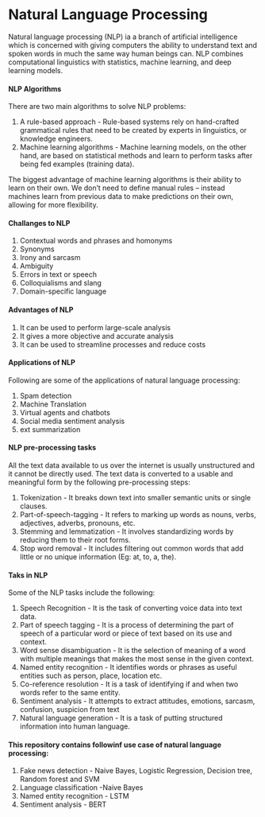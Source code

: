 # Natural Language Processing

Natural language processing (NLP) ia a branch of  artificial intelligence which is concerned with giving computers the ability to understand text and spoken words in much the same way human beings can. NLP combines computational linguistics with statistics, machine learning, and deep learning models. 


#### NLP Algorithms
There are two main algorithms to solve NLP problems:
1. A rule-based approach - Rule-based systems rely on hand-crafted grammatical rules that need to be created by experts in linguistics, or knowledge engineers. 
2. Machine learning algorithms - Machine learning models, on the other hand, are based on statistical methods and learn to perform tasks after being fed examples (training data).

The biggest advantage of machine learning algorithms is their ability to learn on their own. We don’t need to define manual rules – instead machines learn from previous data to make predictions on their own, allowing for more flexibility.


#### Challanges to NLP
1. Contextual words and phrases and homonyms
2. Synonyms
3. Irony and sarcasm
4. Ambiguity
5. Errors in text or speech
6. Colloquialisms and slang
7. Domain-specific language


#### Advantages of NLP
1. It can be used to perform large-scale analysis
2. It gives a more objective and accurate analysis
3. It can be used to streamline processes and reduce costs


#### Applications of NLP
Following are some of the applications of natural language processing:
1. Spam detection
2. Machine Translation
3. Virtual agents and chatbots
4. Social media sentiment analysis
5. ext summarization


#### NLP pre-processing tasks
All the text data available to us over the internet is usually unstructured and it cannot be directly used. The text data is converted to a usable and meaningful form by the following pre-processing steps:
1. Tokenization - It breaks down text into smaller semantic units or single clauses.
2. Part-of-speech-tagging - It refers to marking up words as nouns, verbs, adjectives, adverbs, pronouns, etc.
3. Stemming and lemmatization - It involves standardizing words by reducing them to their root forms.
4. Stop word removal - It includes filtering out common words that add little or no unique information (Eg: at, to, a, the).


#### Taks in NLP
Some of the NLP tasks include the following:
1. Speech Recognition - It is the task of converting voice data into text data.
2. Part of speech tagging - It is a process of determining the part of speech of a particular word or piece of text based on its use and context.
3. Word sense disambiguation - It is the selection of meaning of a word with multiple meanings that makes the most sense in the given context. 
4. Named entity recognition - It identifies words or phrases as useful entities such as person, place, location etc.
5. Co-reference resolution - It is a task of identifying if and when two words refer to the same entity.
6. Sentiment analysis - It attempts to extract attitudes, emotions, sarcasm, confusion, suspicion from text
7. Natural language generation - It is a task of putting structured information into human language.






#### This repository contains followinf use case of natural language processing:
1.  Fake news detection - Naive Bayes, Logistic Regression, Decision tree, Random forest and SVM
2.  Language classification -Naive Bayes 
3.  Named entity recognition - LSTM
4.  Sentiment analysis - BERT

